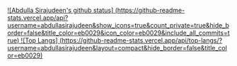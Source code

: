 [![Abdulla Sirajudeen's github status]
(https://github-readme-stats.vercel.app/api?username=abdullasirajudeen&show_icons=true&count_private=true&hide_border=false&title_color=eb0029&icon_color=eb0029&include_all_commits=true)
![Top Langs]
(https://github-readme-stats.vercel.app/api/top-langs/?username=abdullasirajudeen&layout=compact&hide_border=false&title_color=eb0029)](https://github.com/abdullasirajudeen)
